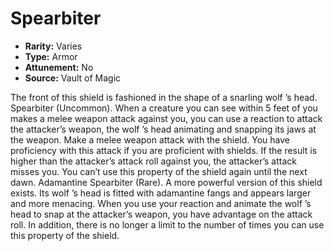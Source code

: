# Spearbiter

- **Rarity:** Varies
- **Type:** Armor
- **Attunement:** No
- **Source:** Vault of Magic

The front of this shield is fashioned in the shape of a snarling wolf ’s head. Spearbiter (Uncommon). When a creature you can see within 5 feet of you makes a melee weapon attack against you, you can use a reaction to attack the attacker’s weapon, the wolf ’s head animating and snapping its jaws at the weapon. Make a melee weapon attack with the shield. You have proficiency with this attack if you are proficient with shields. If the result is higher than the attacker’s attack roll against you, the attacker’s attack misses you. You can’t use this property of the shield again until the next dawn. Adamantine Spearbiter (Rare). A more powerful version of this shield exists. Its wolf ’s head is fitted with adamantine fangs and appears larger and more menacing. When you use your reaction and animate the wolf ’s head to snap at the attacker’s weapon, you have advantage on the attack roll. In addition, there is no longer a limit to the number of times you can use this property of the shield.
